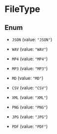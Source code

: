 

# FileType

## Enum


* `JSON` (value: `"JSON"`)

* `WAV` (value: `"WAV"`)

* `MP4` (value: `"MP4"`)

* `MP3` (value: `"MP3"`)

* `MD` (value: `"MD"`)

* `CSV` (value: `"CSV"`)

* `XML` (value: `"XML"`)

* `PNG` (value: `"PNG"`)

* `JPG` (value: `"JPG"`)

* `PDF` (value: `"PDF"`)



